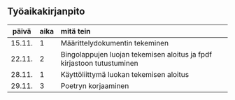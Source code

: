 ## Työaikakirjanpito

| päivä | aika | mitä tein  |
| :----:|:-----| :-----|
| 15.11. | 1    | Määrittelydokumentin tekeminen|
| 22.11. | 2    | Bingolappujen luojan tekemisen aloitus ja fpdf kirjastoon tutustuminen|
| 28.11. | 1    | Käyttöliittymä luokan tekemisen aloitus|
| 29.11. | 3    | Poetryn korjaaminen|

